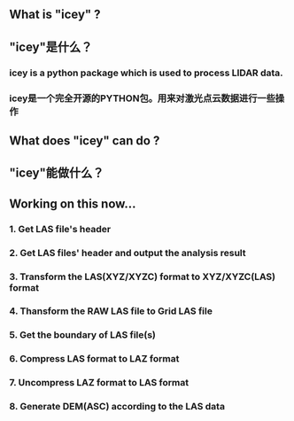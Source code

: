 ## What is "icey" ?
## "icey"是什么？

### icey is a python package which is used to process LIDAR data.
### icey是一个完全开源的PYTHON包。用来对激光点云数据进行一些操作

## What does "icey" can do ?
## "icey"能做什么？

## Working on this now...
### 1. Get LAS file's header
### 2. Get LAS files' header and output the analysis result
### 3. Transform the LAS(XYZ/XYZC) format to XYZ/XYZC(LAS) format
### 4. Thansform the RAW LAS file to Grid LAS file
### 5. Get the boundary of LAS file(s)
### 6. Compress LAS format to LAZ format
### 7. Uncompress LAZ format to LAS format
### 8. Generate DEM(ASC) according to the LAS data
